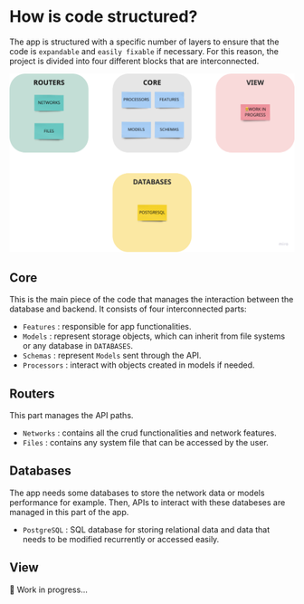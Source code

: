 # How is code structured?
The app is structured with a specific number of layers to ensure that the code is `expandable` and `easily fixable` if necessary. For this reason, the project is divided into four different blocks that are interconnected.

![Arquitecture diagram](../images/CodeArchitecture.png)

## Core
This is the main piece of the code that manages the interaction between the database and backend. It consists of four interconnected parts:

- `Features` : responsible for app functionalities. 
- `Models` : represent storage objects, which can inherit from file systems or any database in `DATABASES`. 
- `Schemas` : represent `Models` sent through the API.
- `Processors` : interact with objects created in models if needed.

## Routers
This part manages the API paths. 

- `Networks` : contains all the crud functionalities and network features.
- `Files` : contains any system file that can be accessed by the user.

## Databases
The app needs some databases to store the network data or models performance for example. Then, APIs to interact with these databeses are managed in this part of the app.

- `PostgreSQL` : SQL database for storing relational data and data that needs to be modified recurrently or accessed easily.

## View
👷 Work in progress...
